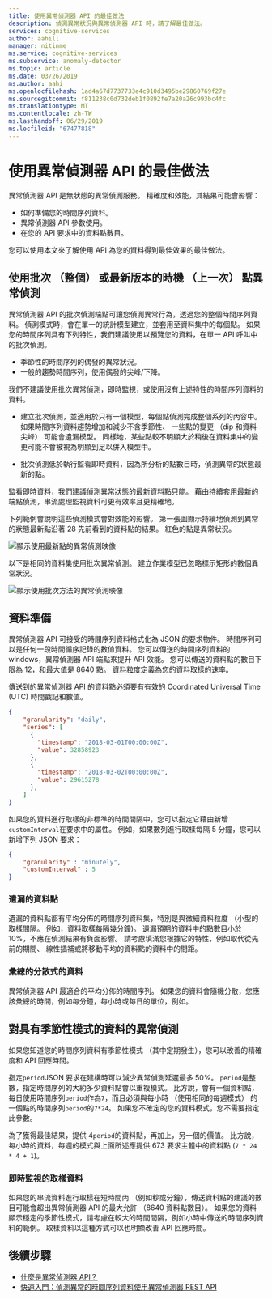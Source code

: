 ```yaml
---
title: 使用異常偵測器 API 的最佳做法
description: 偵測異常狀況與異常偵測器 API 時，請了解最佳做法。
services: cognitive-services
author: aahill
manager: nitinme
ms.service: cognitive-services
ms.subservice: anomaly-detector
ms.topic: article
ms.date: 03/26/2019
ms.author: aahi
ms.openlocfilehash: 1ad4a67d7737733e4c910d3495be29860769f27e
ms.sourcegitcommit: f811238c0d732deb1f0892fe7a20a26c993bc4fc
ms.translationtype: MT
ms.contentlocale: zh-TW
ms.lasthandoff: 06/29/2019
ms.locfileid: "67477818"
---
```

# <a name="best-practices-for-using-the-anomaly-detector-api"></a>使用異常偵測器 API 的最佳做法

異常偵測器 API 是無狀態的異常偵測服務。 精確度和效能，其結果可能會影響：

* 如何準備您的時間序列資料。
* 異常偵測器 API 參數使用。
* 在您的 API 要求中的資料點數目。 

您可以使用本文來了解使用 API 為您的資料得到最佳效果的最佳做法。 

## <a name="when-to-use-batch-entire-or-latest-last-point-anomaly-detection"></a>使用批次 （整個） 或最新版本的時機 （上一次） 點異常偵測

異常偵測器 API 的批次偵測端點可讓您偵測異常行為，透過您的整個時間序列資料。 偵測模式時，會在單一的統計模型建立，並套用至資料集中的每個點。 如果您的時間序列具有下列特性，我們建議使用以預覽您的資料，在單一 API 呼叫中的批次偵測。

* 季節性的時間序列的偶發的異常狀況。
* 一般的趨勢時間序列，使用偶發的尖峰/下降。 

我們不建議使用批次異常偵測，即時監視，或使用沒有上述特性的時間序列資料的資料。 

* 建立批次偵測，並適用於只有一個模型，每個點偵測完成整個系列的內容中。 如果時間序列資料趨勢增加和減少不含季節性、 一些點的變更 （dip 和資料尖峰） 可能會遺漏模型。 同樣地，某些點較不明顯大於稍後在資料集中的變更可能不會被視為明顯到足以併入模型中。

* 批次偵測低於執行監看即時資料，因為所分析的點數目時，偵測異常的狀態最新的點。

監看即時資料，我們建議偵測異常狀態的最新資料點只能。 藉由持續套用最新的端點偵測，串流處理監視資料可更有效率且更精確地。

下列範例會說明這些偵測模式會對效能的影響。 第一張圖顯示持續地偵測到異常的狀態最新點沿著 28 先前看到的資料點的結果。 紅色的點是異常狀況。

![顯示使用最新點的異常偵測映像](../media/last.png)

以下是相同的資料集使用批次異常偵測。 建立作業模型已忽略標示矩形的數個異常狀況。

![顯示使用批次方法的異常偵測映像](../media/entire.png)

## <a name="data-preparation"></a>資料準備

異常偵測器 API 可接受的時間序列資料格式化為 JSON 的要求物件。 時間序列可以是任何一段時間循序記錄的數值資料。 您可以傳送的時間序列資料的 windows，異常偵測器 API 端點來提升 API 效能。 您可以傳送的資料點的數目下限為 12，和最大值是 8640 點。 [資料粒度](https://docs.microsoft.com/dotnet/api/microsoft.azure.cognitiveservices.anomalydetector.models.granularity?view=azure-dotnet-preview)定義為您的資料取樣的速率。 

傳送到的異常偵測器 API 的資料點必須要有有效的 Coordinated Universal Time (UTC) 時間戳記和數值。 

```json
{
    "granularity": "daily",
    "series": [
      {
        "timestamp": "2018-03-01T00:00:00Z",
        "value": 32858923
      },
      {
        "timestamp": "2018-03-02T00:00:00Z",
        "value": 29615278
      },
    ]
}
```

如果您的資料進行取樣的非標準的時間間隔中，您可以指定它藉由新增`customInterval`在要求中的屬性。 例如，如果數列進行取樣每隔 5 分鐘，您可以新增下列 JSON 要求：

```json
{
    "granularity" : "minutely", 
    "customInterval" : 5
}
```

### <a name="missing-data-points"></a>遺漏的資料點

遺漏的資料點都有平均分佈的時間序列資料集，特別是與微細資料粒度 （小型的取樣間隔。 例如，資料取樣每隔幾分鐘)。 遺漏預期的資料中的點數目小於 10%，不應在偵測結果有負面影響。 請考慮填滿您根據它的特性，例如取代從先前的期間、 線性插補或將移動平均的資料點的資料中的間距。

### <a name="aggregate-distributed-data"></a>彙總的分散式的資料

異常偵測器 API 最適合的平均分佈的時間序列。 如果您的資料會隨機分散，您應該彙總的時間，例如每分鐘，每小時或每日的單位，例如。

## <a name="anomaly-detection-on-data-with-seasonal-patterns"></a>對具有季節性模式的資料的異常偵測

如果您知道您的時間序列資料有季節性模式 （其中定期發生），您可以改善的精確度和 API 回應時間。 

指定`period`JSON 要求在建構時可以減少異常偵測延遲最多 50%。 `period`是整數，指定時間序列的大約多少資料點會以重複模式。 比方說，會有一個資料點，每日使用時間序列`period`作為`7`，而且必須與每小時 （使用相同的每週模式） 的一個點的時間序列`period`的`7*24`。 如果您不確定的您的資料模式，您不需要指定此參數。

為了獲得最佳結果，提供 4`period`的資料點，再加上，另一個的價值。 比方說，每小時的資料，每週的模式與上面所述應提供 673 要求主體中的資料點 (`7 * 24 * 4 + 1`)。

### <a name="sampling-data-for-real-time-monitoring"></a>即時監視的取樣資料

如果您的串流資料進行取樣在短時間內 （例如秒或分鐘），傳送資料點的建議的數目可能會超出異常偵測器 API 的最大允許 （8640 資料點數目）。 如果您的資料顯示穩定的季節性模式，請考慮在較大的時間間隔，例如小時中傳送的時間序列資料的範例。 取樣資料以這種方式可以也明顯改善 API 回應時間。 

## <a name="next-steps"></a>後續步驟

* [什麼是異常偵測器 API？](../overview.md)
* [快速入門：偵測異常的時間序列資料使用異常偵測器 REST API](../quickstarts/detect-data-anomalies-csharp.md)
